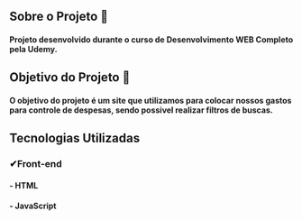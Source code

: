 ## Sobre o Projeto 🚀
#### Projeto desenvolvido durante o curso de Desenvolvimento WEB Completo pela Udemy.

## Objetivo do Projeto 🚀
#### O objetivo do projeto é um site que utilizamos para colocar nossos gastos para controle de despesas, sendo possivel realizar filtros de buscas.

## Tecnologias Utilizadas

### ✔Front-end
#### - HTML
#### - JavaScript
